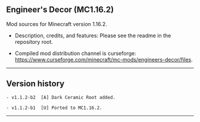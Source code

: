 
## Engineer's Decor (MC1.16.2)

Mod sources for Minecraft version 1.16.2.

- Description, credits, and features: Please see the readme in the repository root.

- Compiled mod distribution channel is curseforge: https://www.curseforge.com/minecraft/mc-mods/engineers-decor/files.

----

## Version history

    - v1.1.2-b2  [A] Dark Ceramic Root added.

    - v1.1.2-b1  [U] Ported to MC1.16.2.

----
